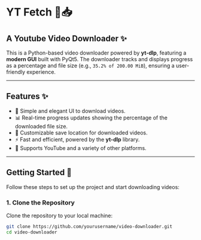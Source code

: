 # **YT Fetch** 🎥📥
## **A Youtube Video Downloader** ✨

This is a Python-based video downloader powered by **yt-dlp**, featuring a **modern GUI** built with PyQt5. The downloader tracks and displays progress as a percentage and file size (e.g., `35.2% of 200.00 MiB`), ensuring a user-friendly experience.

---

## **Features** ✨
- 🎯 Simple and elegant UI to download videos.
- 📊 Real-time progress updates showing the percentage of the downloaded file size.
- 📂 Customizable save location for downloaded videos.
- ⚡ Fast and efficient, powered by the **yt-dlp** library.
- 🔧 Supports YouTube and a variety of other platforms.

---

## **Getting Started** 🚀

Follow these steps to set up the project and start downloading videos:

### **1. Clone the Repository**
Clone the repository to your local machine:

```bash
git clone https://github.com/yourusername/video-downloader.git
cd video-downloader


